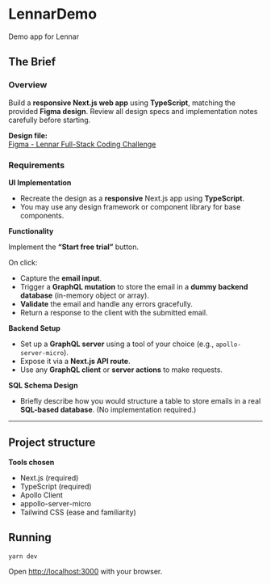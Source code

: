 # LennarDemo
Demo app for Lennar

## The Brief

### Overview

Build a **responsive Next.js web app** using **TypeScript**, matching the provided **Figma design**. Review all design specs and implementation notes carefully before starting.

**Design file:**  
[Figma - Lennar Full-Stack Coding Challenge](https://www.figma.com/design/br5MDf1ZXyuVRA2cDug1ov/Lennar-full-stack-coding-challenge?node-id=0-1)

### Requirements

**UI Implementation**

- Recreate the design as a **responsive** Next.js app using **TypeScript**.
- You may use any design framework or component library for base components.

**Functionality**

Implement the **“Start free trial”** button. 

On click:
- Capture the **email input**.
- Trigger a **GraphQL mutation** to store the email in a **dummy backend database** (in-memory object or array).
- **Validate** the email and handle any errors gracefully.
- Return a response to the client with the submitted email.

**Backend Setup**

- Set up a **GraphQL server** using a tool of your choice (e.g., `apollo-server-micro`).
- Expose it via a **Next.js API route**.
- Use any **GraphQL client** or **server actions** to make requests.

**SQL Schema Design**

- Briefly describe how you would structure a table to store emails in a real **SQL-based database**. (No implementation required.)

----


## Project structure

**Tools chosen**
- Next.js (required)
- TypeScript (required)
- Apollo Client
- appollo-server-micro
- Tailwind CSS (ease and familiarity)



## Running

```bash
yarn dev
```

Open [http://localhost:3000](http://localhost:3000) with your browser. 
